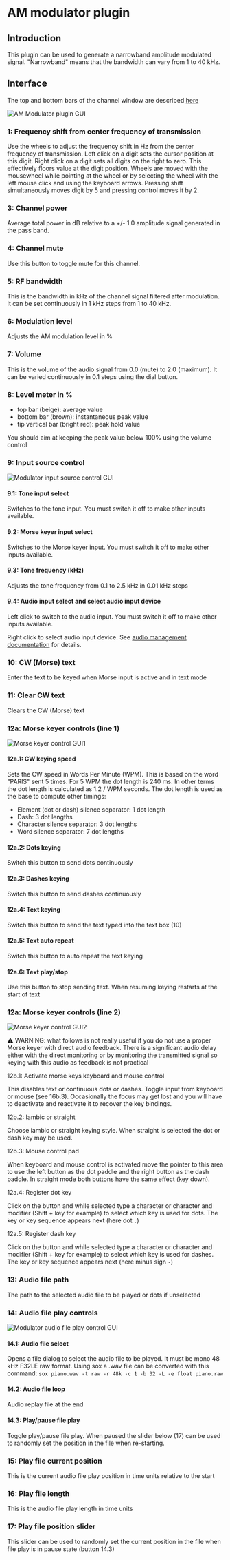 <h1>AM modulator plugin</h1>

<h2>Introduction</h2>

This plugin can be used to generate a narrowband amplitude modulated signal. "Narrowband" means that the bandwidth can vary from 1 to 40 kHz.

<h2>Interface</h2>

The top and bottom bars of the channel window are described [here](../../../sdrgui/channel/readme.md)

![AM Modulator plugin GUI](../../../doc/img/AMMod_plugin.png)

<h3>1: Frequency shift from center frequency of transmission</h3>

Use the wheels to adjust the frequency shift in Hz from the center frequency of transmission. Left click on a digit sets the cursor position at this digit. Right click on a digit sets all digits on the right to zero. This effectively floors value at the digit position. Wheels are moved with the mousewheel while pointing at the wheel or by selecting the wheel with the left mouse click and using the keyboard arrows. Pressing shift simultaneously moves digit by 5 and pressing control moves it by 2.

<h3>3: Channel power</h3>

Average total power in dB relative to a +/- 1.0 amplitude signal generated in the pass band.

<h3>4: Channel mute</h3>

Use this button to toggle mute for this channel.

<h3>5: RF bandwidth</h3>

This is the bandwidth in kHz of the channel signal filtered after modulation. It can be set continuously in 1 kHz steps from 1 to 40 kHz.

<h3>6: Modulation level</h3>

Adjusts the AM modulation level in %

<h3>7: Volume</h3>

This is the volume of the audio signal from 0.0 (mute) to 2.0 (maximum). It can be varied continuously in 0.1 steps using the dial button.

<h3>8: Level meter in %</h3>

  - top bar (beige): average value
  - bottom bar (brown): instantaneous peak value
  - tip vertical bar (bright red): peak hold value

You should aim at keeping the peak value below 100% using the volume control

<h3>9: Input source control</h3>

![Modulator input source control GUI](../../../doc/img/ModControls.png)

<h4>9.1: Tone input select</h4>

Switches to the tone input. You must switch it off to make other inputs available.

<h4>9.2: Morse keyer input select</h4>

Switches to the Morse keyer input. You must switch it off to make other inputs available.

<h4>9.3: Tone frequency (kHz)</h4>

Adjusts the tone frequency from 0.1 to 2.5 kHz in 0.01 kHz steps

<h4>9.4: Audio input select and select audio input device</h4>

Left click to switch to the audio input. You must switch it off to make other inputs available.

Right click to select audio input device. See [audio management documentation](../../../sdrgui/audio.md) for details.

<h3>10: CW (Morse) text</h3>

Enter the text to be keyed when Morse input is active and in text mode

<h3>11: Clear CW text</h3>

Clears the CW (Morse) text

<h3>12a: Morse keyer controls (line 1)</h3>

![Morse keyer control GUI1](../../../doc/img/ModCWControls1.png)

<h4>12a.1: CW keying speed</h4>

Sets the CW speed in Words Per Minute (WPM). This is based on the word "PARIS" sent 5 times. For 5 WPM the dot length is 240 ms. In other terms the dot length is calculated as 1.2 / WPM seconds. The dot length is used as the base to compute other timings:

  - Element (dot or dash) silence separator: 1 dot length
  - Dash: 3 dot lengths
  - Character silence separator: 3 dot lengths
  - Word silence separator: 7 dot lengths

<h4>12a.2: Dots keying</h4>

Switch this button to send dots continuously

<h4>12a.3: Dashes keying</h4>

Switch this button to send dashes continuously

<h4>12a.4: Text keying</h4>

Switch this button to send the text typed into the text box (10)

<h4>12a.5: Text auto repeat</h4>

Switch this button to auto repeat the text keying

<h4>12a.6: Text play/stop</h4>

Use this button to stop sending text. When resuming keying restarts at the start of text

<h3>12a: Morse keyer controls (line 2)</h3>

![Morse keyer control GUI2](../../../doc/img/ModCWControls2.png)

&#9888; WARNING: what follows is not really useful if you do not use a proper Morse keyer with direct audio feedback. There is a significant audio delay either with the direct monitoring or by monitoring the transmitted signal so keying with this audio as feedback is not practical

12b.1: Activate morse keys keyboard and mouse control

This disables text or continuous dots or dashes. Toggle input from keyboard or mouse (see 16b.3). Occasionally the focus may get lost and you will have to deactivate and reactivate it to recover the key bindings.

12b.2: Iambic or straight

Choose iambic or straight keying style. When straight is selected the dot or dash key may be used.

12b.3: Mouse control pad

When keyboard and mouse control is activated move the pointer to this area to use the left button as the dot paddle and the right button as the dash paddle. In straight mode both buttons have the same effect (key down).

12a.4: Register dot key

Click on the button and while selected type a character or character and modifier (Shift + key for example) to select which key is used for dots. The key or key sequence appears next (here dot `.`)

12a.5: Register dash key

Click on the button and while selected type a character or character and modifier (Shift + key for example) to select which key is used for dashes. The key or key sequence appears next (here minus sign `-`)

<h3>13: Audio file path</h3>

The path to the selected audio file to be played or dots if unselected

<h3>14: Audio file play controls</h3>

![Modulator audio file play control GUI](../../../doc/img/ModFileControls.png)

<h4>14.1: Audio file select</h4>

Opens a file dialog to select the audio file to be played. It must be mono 48 kHz F32LE raw format. Using sox a .wav file can be converted with this command: `sox piano.wav -t raw -r 48k -c 1 -b 32 -L -e float piano.raw`

<h4>14.2: Audio file loop</h4>

Audio replay file at the end

<h4>14.3: Play/pause file play</h4>

Toggle play/pause file play. When paused the slider below (17) can be used to randomly set the position in the file when re-starting.

<h3>15: Play file current position</h3>

This is the current audio file play position in time units relative to the start

<h3>16: Play file length</h3>

This is the audio file play length in time units

<h3>17: Play file position slider</h3>

This slider can be used to randomly set the current position in the file when file play is in pause state (button 14.3)
